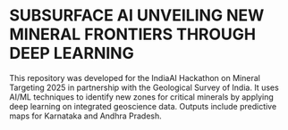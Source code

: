 # SUBSURFACE AI UNVEILING NEW MINERAL FRONTIERS THROUGH DEEP LEARNING
This repository was developed for the IndiaAI Hackathon on Mineral Targeting 2025 in partnership with the Geological Survey of India. It uses AI/ML techniques to identify new zones for critical minerals by applying deep learning on integrated geoscience data. Outputs include predictive maps for Karnataka and Andhra Pradesh.
